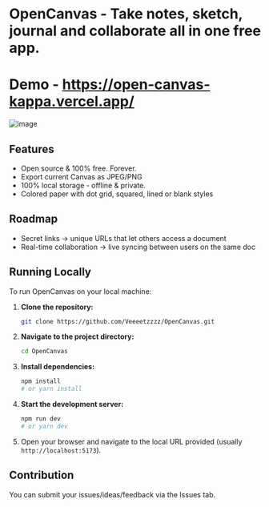 # OpenCanvas - Take notes, sketch, journal and collaborate all in one free app.

# Demo - https://open-canvas-kappa.vercel.app/

![image](https://github.com/user-attachments/assets/037b277d-4ea2-4f92-b1dc-9011a08c5b3f)

## Features

- Open source & 100% free. Forever.
- Export current Canvas as JPEG/PNG
- 100% local storage - offline & private.
- Colored paper with dot grid, squared, lined or blank styles

## Roadmap

- Secret links → unique URLs that let others access a document
- Real-time collaboration → live syncing between users on the same doc

## Running Locally

To run OpenCanvas on your local machine:

1.  **Clone the repository:**
    ```bash
    git clone https://github.com/Veeeetzzzz/OpenCanvas.git
    ```
2.  **Navigate to the project directory:**
    ```bash
    cd OpenCanvas
    ```
3.  **Install dependencies:**
    ```bash
    npm install
    # or yarn install
    ```
4.  **Start the development server:**
    ```bash
    npm run dev
    # or yarn dev
    ```
5.  Open your browser and navigate to the local URL provided (usually `http://localhost:5173`).

## Contribution

You can submit your issues/ideas/feedback via the Issues tab. 
